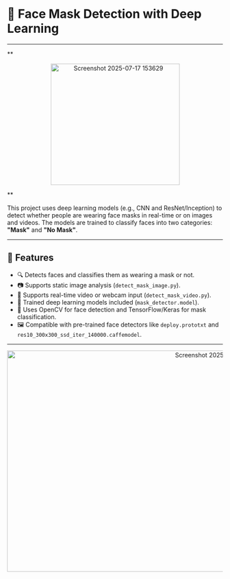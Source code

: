 # 🧠 Face Mask Detection with Deep Learning
---
**<div align= "center"><img width="301" height="283" alt="Screenshot 2025-07-17 153629" src="https://github.com/user-attachments/assets/35e54b80-86b5-4e86-9085-9556045c0b04" />
</div>**


This project uses deep learning models (e.g., CNN and ResNet/Inception) to detect whether people are wearing face masks in real-time or on images and videos. The models are trained to classify faces into two categories: **"Mask"** and **"No Mask"**.

---

## 🚀 Features

- 🔍 Detects faces and classifies them as wearing a mask or not.
- 📷 Supports static image analysis (`detect_mask_image.py`).
- 🎥 Supports real-time video or webcam input (`detect_mask_video.py`).
- 🧠 Trained deep learning models included (`mask_detector.model`).
- 🎯 Uses OpenCV for face detection and TensorFlow/Keras for mask classification.
- 🖼️ Compatible with pre-trained face detectors like `deploy.prototxt` and `res10_300x300_ssd_iter_140000.caffemodel`.

---
<div align= "center"><img width="977" height="516" alt="Screenshot 2025-07-17 153726" src="https://github.com/user-attachments/assets/6cce83b7-7d71-4569-85b9-9c34c435ad62" />
</div>



